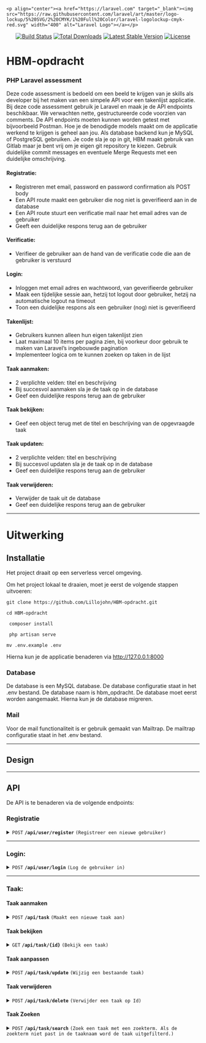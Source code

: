     <p align="center"><a href="https://laravel.com" target="_blank"><img src="https://raw.githubusercontent.com/laravel/art/master/logo-lockup/5%20SVG/2%20CMYK/1%20Full%20Color/laravel-logolockup-cmyk-red.svg" width="400" alt="Laravel Logo"></a></p>

<p align="center">
<a href="https://github.com/laravel/framework/actions"><img src="https://github.com/laravel/framework/workflows/tests/badge.svg" alt="Build Status"></a>
<a href="https://packagist.org/packages/laravel/framework"><img src="https://img.shields.io/packagist/dt/laravel/framework" alt="Total Downloads"></a>
<a href="https://packagist.org/packages/laravel/framework"><img src="https://img.shields.io/packagist/v/laravel/framework" alt="Latest Stable Version"></a>
<a href="https://packagist.org/packages/laravel/framework"><img src="https://img.shields.io/packagist/l/laravel/framework" alt="License"></a>
</p>

# HBM-opdracht

### PHP Laravel assessment
Deze code assessment is bedoeld om een beeld te krijgen van je skills als developer bij het
maken van een simpele API voor een takenlijst applicatie. Bij deze code assessment gebruik je
Laravel en maak je de API endpoints beschikbaar.
We verwachten nette, gestructureerde code voorzien van comments. De API endpoints moeten
kunnen worden getest met bijvoorbeeld Postman.
Hoe je de benodigde models maakt om de applicatie werkend te krijgen is geheel aan jou. Als
database backend kun je MySQL of PostgreSQL gebruiken.
Je code sla je op in git, HBM maakt gebruik van Gitlab maar je bent vrij om je eigen git
repository te kiezen. Gebruik duidelijke commit messages en eventuele Merge Requests met
een duidelijke omschrijving.

#### Registratie:
- Registreren met email, password en password confirmation als POST body
- Een API route maakt een gebruiker die nog niet is geverifieerd aan in de database
- Een API route stuurt een verificatie mail naar het email adres van de gebruiker
- Geeft een duidelijke respons terug aan de gebruiker
####  Verificatie:
- Verifieer de gebruiker aan de hand van de verificatie code die aan de gebruiker is
  verstuurd
####  Login:
- Inloggen met email adres en wachtwoord, van geverifieerde gebruiker
- Maak een tijdelijke sessie aan, hetzij tot logout door gebruiker, hetzij na automatische
  logout na timeout
- Toon een duidelijke respons als een gebruiker (nog) niet is geverifieerd
####  Takenlijst:
- Gebruikers kunnen alleen hun eigen takenlijst zien
- Laat maximaal 10 items per pagina zien, bij voorkeur door gebruik te maken van
  Laravel’s ingebouwde pagination
- Implementeer logica om te kunnen zoeken op taken in de lijst
####  Taak aanmaken:
- 2 verplichte velden: titel en beschrijving
- Bij succesvol aanmaken sla je de taak op in de database
- Geef een duidelijke respons terug aan de gebruiker
####  Taak bekijken:
- Geef een object terug met de titel en beschrijving van de opgevraagde taak
####  Taak updaten:
- 2 verplichte velden: titel en beschrijving
- Bij succesvol updaten sla je de taak op in de database
- Geef een duidelijke respons terug aan de gebruiker
####  Taak verwijderen:
- Verwijder de taak uit de database
- Geef een duidelijke respons terug aan de gebruiker

------------------------------------------------------------------------------------------

# Uitwerking

## Installatie

Het project draait op een serverless vercel omgeving. 

Om het project lokaal te draaien, moet je eerst de volgende stappen uitvoeren:

```git clone https://github.com/Lillojohn/HBM-opdracht.git```

```cd HBM-opdracht```

``` composer install```

``` php artisan serve```

```mv .env.example .env```

Hierna kun je de applicatie benaderen via http://127.0.0.1:8000

### Database

De database is een MySQL database. De database configuratie staat in het .env bestand. De database naam is hbm_opdracht. De database moet eerst worden aangemaakt. Hierna kun je de database migreren.


### Mail

Voor de mail functionaliteit is er gebruik gemaakt van Mailtrap. De mailtrap configuratie staat in het .env bestand.

------------------------------------------------------------------------------------------
## Design 



------------------------------------------------------------------------------------------

## API

De API is te benaderen via de volgende endpoints:

### Registratie

<details>
 <summary><code>POST</code> <code><b>/api/user/register</b></code> <code>(Registreer een nieuwe gebruiker)</code></summary>

##### Parameters

> | name      |  type     | data type     | description              |
> |-----------|---------------|--------------------------|-----------------------------------------------------------------------|
> | name      |  required | string        | Naam van de gebruiker    |
> | password      |  required | string        | Wachtwoord van gebruiker |
> | email      |  required | string(email) | Email van gebruiker      |

</details>

------------------------------------------------------------------------------------------

### Login:

<details>
 <summary><code>POST</code> <code><b>/api/user/login</b></code> <code>(Log de gebruiker in)</code></summary>

##### Parameters

> | name      |  type     | data type     | description              |
> |-----------|---------------|--------------------------|-----------------------------------------------------------------------|
> | password      |  required | string        | Wachtwoord van gebruiker |
> | email      |  required | string(email) | Email van gebruiker      |

</details>

------------------------------------------------------------------------------------------


### Taak:

#### Taak aanmaken

<details>
 <summary><code>POST</code> <code><b>/api/task</b></code> <code>(Maakt een nieuwe taak aan)</code></summary>

##### Parameters

> | name       |  type     | data type | description               |
> |-----------|---------------|--------------------------|-----------------------------------------------------------------------|
>| name       |  required | string    | Naam van de taak         |
> | description          |  required | string    | Omschrijving van de taak |
> | taskListId |  required | integer   | Id van de takenlijst     |

</details>

#### Taak bekijken

<details>
 <summary><code>GET</code> <code><b>/api/task/{id}</b></code> <code>(Bekijk een taak)</code></summary>

##### Parameters

> | name       |  type     | data type | description               |
> |-----------|---------------|--------------------------|-----------------------------------------------------------------------|
> | id       |  required | string    | id van een taak      |

</details>

#### Taak aanpassen

<details>
 <summary><code>POST</code> <code><b>/api/task/update</b></code> <code>(Wijzig een bestaande taak)</code></summary>

##### Parameters

> | name       |  type     | data type | description               |
> |-----------|---------------|--------------------------|-----------------------------------------------------------------------|
>| id       |  required | string    | id van een taak      |
> | name       |  required | string    | Naam van de taak         |
> | description          |  required | string    | Omschrijving van de taak |

</details>

#### Taak verwijderen

<details>
 <summary><code>POST</code> <code><b>/api/task/delete</b></code> <code>(Verwijder een taak op Id)</code></summary>

##### Parameters

> | name       |  type     | data type | description                 |
> |-----------|---------------|--------------------------|-----------------------------------------------------------------------|
> | id       |  required | string    | id van een taak      |

</details>

#### Taak Zoeken

<details>
 <summary><code>POST</code> <code><b>/api/task/search</b></code> <code>(Zoek een taak met een zoekterm. Als de zoekterm niet past in de taaknaam word de taak uitgefilterd.)</code></summary>

##### Parameters

> | name       |  type     | data type | description                |
> |-----------|---------------|--------------------------|-----------------------------------------------------------------------|
> | search       |  required | string    | Zoekterm dat gebruikt word om de taken te filteren        |

</details>
